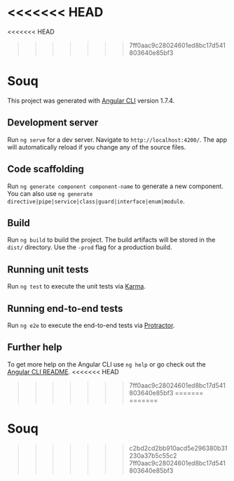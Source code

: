 <<<<<<< HEAD
=======
<<<<<<< HEAD
>>>>>>> 7ff0aac9c28024601ed8bc17d541803640e85bf3
# Souq

This project was generated with [Angular CLI](https://github.com/angular/angular-cli) version 1.7.4.

## Development server

Run `ng serve` for a dev server. Navigate to `http://localhost:4200/`. The app will automatically reload if you change any of the source files.

## Code scaffolding

Run `ng generate component component-name` to generate a new component. You can also use `ng generate directive|pipe|service|class|guard|interface|enum|module`.

## Build

Run `ng build` to build the project. The build artifacts will be stored in the `dist/` directory. Use the `-prod` flag for a production build.

## Running unit tests

Run `ng test` to execute the unit tests via [Karma](https://karma-runner.github.io).

## Running end-to-end tests

Run `ng e2e` to execute the end-to-end tests via [Protractor](http://www.protractortest.org/).

## Further help

To get more help on the Angular CLI use `ng help` or go check out the [Angular CLI README](https://github.com/angular/angular-cli/blob/master/README.md).
<<<<<<< HEAD
>>>>>>> 7ff0aac9c28024601ed8bc17d541803640e85bf3
=======
=======
# Souq
>>>>>>> c2bd2cd2bb910acd5e296380b31230a37b5c55c2
>>>>>>> 7ff0aac9c28024601ed8bc17d541803640e85bf3
